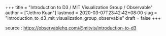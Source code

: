 +++
title = "Introduction to D3 / MIT Visualization Group / Observable"
author = ["Jethro Kuan"]
lastmod = 2020-03-07T23:42:42+08:00
slug = "introduction_to_d3_mit_visualization_group_observable"
draft = false
+++

source
: <https://observablehq.com/@mitvis/introduction-to-d3>
